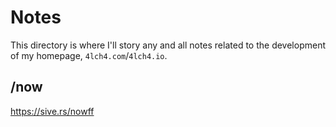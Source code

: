 # Notes

This directory is where I'll story any and all notes related to the development of my homepage, `4lch4.com`/`4lch4.io`.

## /now

https://sive.rs/nowff


